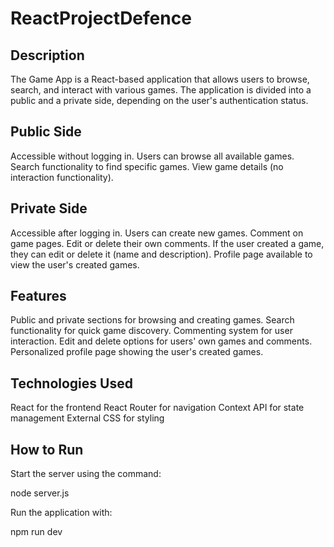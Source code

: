 # ReactProjectDefence

## Description

The Game App is a React-based application that allows users to browse, search, and interact with various games. The application is divided into a public and a private side, depending on the user's authentication status.

## Public Side

Accessible without logging in.
Users can browse all available games.
Search functionality to find specific games.
View game details (no interaction functionality).

## Private Side

Accessible after logging in.
Users can create new games.
Comment on game pages.
Edit or delete their own comments.
If the user created a game, they can edit or delete it (name and description).
Profile page available to view the user's created games.

## Features

Public and private sections for browsing and creating games.
Search functionality for quick game discovery.
Commenting system for user interaction.
Edit and delete options for users' own games and comments.
Personalized profile page showing the user's created games.

## Technologies Used

React for the frontend
React Router for navigation
Context API for state management
External CSS for styling

## How to Run

Start the server using the command:

node server.js

Run the application with:

npm run dev
